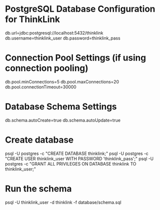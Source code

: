 # PostgreSQL Database Configuration for ThinkLink

db.url=jdbc:postgresql://localhost:5432/thinklink
db.username=thinklink_user
db.password=thinklink_pass

# Connection Pool Settings (if using connection pooling)

db.pool.minConnections=5
db.pool.maxConnections=20
db.pool.connectionTimeout=30000

# Database Schema Settings

db.schema.autoCreate=true
db.schema.autoUpdate=true

# Create database

psql -U postgres -c "CREATE DATABASE thinklink;"
psql -U postgres -c "CREATE USER thinklink_user WITH PASSWORD 'thinklink_pass';"
psql -U postgres -c "GRANT ALL PRIVILEGES ON DATABASE thinklink TO thinklink_user;"

# Run the schema

psql -U thinklink_user -d thinklink -f database/schema.sql
